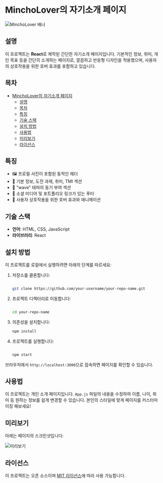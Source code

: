 # MinchoLover의 자기소개 페이지

![MinchoLover 배너](./path-to-your-image/banner.png)

## 설명

이 프로젝트는 **React**로 제작된 간단한 자기소개 페이지입니다. 기본적인 정보, 취미, 개인 목표 등을 간단히 소개하는 페이지로, 깔끔하고 반응형 디자인을 적용했으며, 사용자의 상호작용을 위한 호버 효과를 포함하고 있습니다.

## 목차

- [MinchoLover의 자기소개 페이지](#mincholover의-자기소개-페이지)
  - [설명](#설명)
  - [목차](#목차)
  - [특징](#특징)
  - [기술 스택](#기술-스택)
  - [설치 방법](#설치-방법)
  - [사용법](#사용법)
  - [미리보기](#미리보기)
  - [라이선스](#라이선스)

## 특징

- 🖼️ 프로필 사진이 포함된 동적인 헤더
- 🌱 기본 정보, 도전 과제, 취미, TMI 섹션
- 🌊 "wave" 테마의 동기 부여 섹션
- 🔗 소셜 미디어 및 포트폴리오 링크가 있는 푸터
- 🎨 사용자 상호작용을 위한 호버 효과와 애니메이션

## 기술 스택

- **언어**: HTML, CSS, JavaScript
- **라이브러리**: React

## 설치 방법

이 프로젝트를 로컬에서 실행하려면 아래의 단계를 따르세요:

1. 저장소를 클론합니다:

    ```bash
    
    git clone https://github.com/your-username/your-repo-name.git
    ```

2. 프로젝트 디렉터리로 이동합니다:

    ```bash

    cd your-repo-name
    ```

3. 의존성을 설치합니다:

    ```bash
    npm install
    ```

4. 프로젝트를 실행합니다:

    ```bash

    npm start
    ```

브라우저에서 `http://localhost:3000`으로 접속하면 페이지를 확인할 수 있습니다.

## 사용법

이 프로젝트는 개인 소개 페이지입니다. `App.js` 파일의 내용을 수정하여 이름, 나이, 취미 등 원하는 정보를 쉽게 변경할 수 있습니다. 본인의 스타일에 맞게 페이지를 커스터마이징 해보세요!

## 미리보기

아래는 페이지의 스크린샷입니다:

![미리보기](./src/img/READ.png)

## 라이선스

이 프로젝트는 오픈 소스이며 [MIT 라이선스](LICENSE)에 따라 사용 가능합니다.
